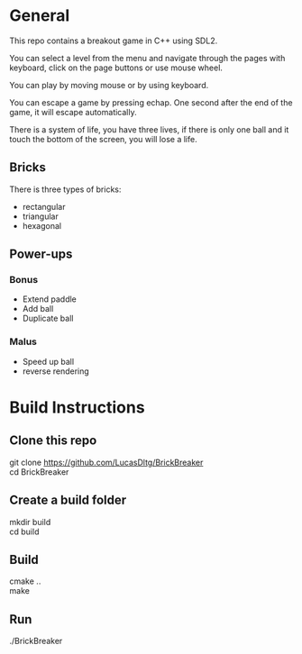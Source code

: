 # General
This repo contains a breakout game in C++ using SDL2.

You can select a level from the menu and navigate through the pages with keyboard, click on the page buttons or use mouse wheel.

You can play by moving mouse or by using keyboard.

You can escape a game by pressing echap.
One second after the end of the game, it will escape automatically.

There is a system of life, you have three lives, if there is only one ball and it touch the bottom of the screen, you will lose a life.

## Bricks
There is three types of bricks:
- rectangular
- triangular
- hexagonal

## Power-ups
### Bonus
- Extend paddle
- Add ball
- Duplicate ball

### Malus
- Speed up ball
- reverse rendering


# Build Instructions
## Clone this repo
git clone https://github.com/LucasDltg/BrickBreaker  
cd BrickBreaker

## Create a build folder
mkdir build  
cd build  

## Build
cmake ..  
make  

## Run
./BrickBreaker
